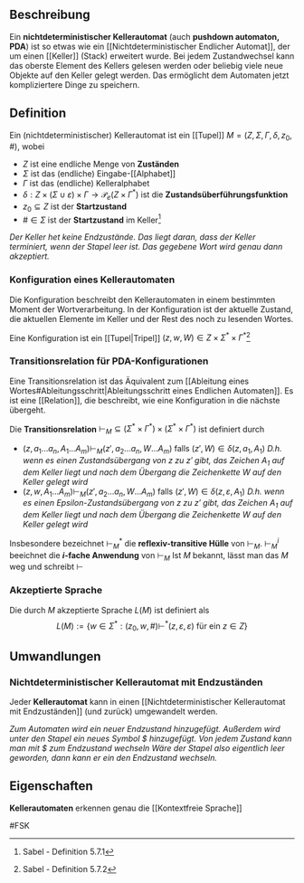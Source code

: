 ## Beschreibung
Ein **nichtdeterministischer Kellerautomat** (auch **pushdown automaton, PDA**) ist so etwas wie ein [[Nichtdeterministischer Endlicher Automat]], der um einen [[Keller]] (Stack) erweitert wurde.
Bei jedem Zustandwechsel kann das oberste Element des Kellers gelesen werden oder beliebig viele neue Objekte auf den Keller gelegt werden.
Das ermöglicht dem Automaten jetzt kompliziertere Dinge zu speichern.

## Definition
Ein (nichtdeterministischer) Kellerautomat ist ein [[Tupel]] $M = (Z, \Sigma, \Gamma, \delta, z_0, \#)$, wobei
- $Z$ ist eine endliche Menge von **Zuständen**
- $\Sigma$ ist das (endliche) Eingabe-[[Alphabet]]
- $\Gamma$ ist das (endliche) Kelleralphabet
- $\delta: Z \times (\Sigma \cup \varepsilon) \times \Gamma \to \mathcal{P}_e(Z \times \Gamma^*)$ ist die **Zustandsüberführungsfunktion**
- $z_0 \subseteq Z$ ist der **Startzustand**
- $\# \in \Sigma$ ist der **Startzustand** im Keller[^1]

*Der Keller het keine Endzustände. Das liegt daran, dass der Keller terminiert, wenn der Stapel leer ist. Das gegebene Wort wird genau dann akzeptiert.*

### Konfiguration eines Kellerautomaten
Die Konfiguration beschreibt den Kellerautomaten in einem bestimmten Moment der Wortverarbeitung. In der Konfiguration ist der aktuelle Zustand, die aktuellen Elemente im Keller und der Rest des noch zu lesenden Wortes.

Eine Konfiguration ist ein [[Tupel|Tripel]] $(z, w, W) \in Z \times \Sigma^* \times \Gamma^*$[^2]

### Transitionsrelation für PDA-Konfigurationen
Eine Transitionsrelation ist das Äquivalent zum [[Ableitung eines Wortes#Ableitungsschritt|Ableitungsschritt eines Endlichen Automaten]]. Es ist eine [[Relation]], die beschreibt, wie eine Konfiguration in die nächste übergeht.

Die **Transitionsrelation** $\vdash_M \subseteq (\Sigma^* \times \Gamma^*) \times (\Sigma^* \times \Gamma^*)$ ist definiert durch
- $(z, a_1...a_n, A_1...A_m)\vdash_M (z', a_2...a_n, W...A_m)$
falls $(z', W) \in \delta(z, a_1, A_1)$
*D.h. wenn es einen Zustandsübergang von $z$ zu $z'$ gibt, das Zeichen $A_1$ auf dem Keller liegt und nach dem Übergang die Zeichenkette $W$ auf den Keller gelegt wird*
- $(z, w, A_1...A_m)\vdash_M (z', a_2...a_n, W...A_m)$
falls $(z', W) \in \delta(z, \varepsilon, A_1)$
*D.h. wenn es einen Epsilon-Zustandsübergang von $z$ zu $z'$ gibt, das Zeichen $A_1$ auf dem Keller liegt und nach dem Übergang die Zeichenkette $W$ auf den Keller gelegt wird*

Insbesondere bezeichnet $\vdash_M^*$ die **reflexiv-transitive Hülle** von $\vdash_M$.
$\vdash_M^i$ beeichnet die **$i$-fache Anwendung** von $\vdash_M$
Ist $M$ bekannt, lässt man das $M$ weg und schreibt $\vdash$

### Akzeptierte Sprache
Die durch $M$ akzeptierte Sprache $L(M)$ ist definiert als
$$L(M) := \{w \in \Sigma^*:(z_0, w, \#) \vdash^* (z, \varepsilon, \varepsilon)\text{ für ein } z\in Z\}$$

## Umwandlungen
### Nichtdeterministischer Kellerautomat mit Endzuständen
Jeder **Kellerautomat** kann in einen [[Nichtdeterministischer Kellerautomat mit Endzuständen]] (und zurück) umgewandelt werden.

*Zum Automaten wird ein neuer Endzustand hinzugefügt. Außerdem wird unter den Stapel ein neues Symbol \$ hinzugefügt.
Von jedem Zustand kann man mit \$ zum Endzustand wechseln
Wäre der Stapel also eigentlich leer geworden, dann kann er ein den Endzustand wechseln.*

## Eigenschaften
**Kellerautomaten** erkennen genau die [[Kontextfreie Sprache]]

#FSK 

[^1]: Sabel - Definition 5.7.1
[^2]: Sabel - Definition 5.7.2